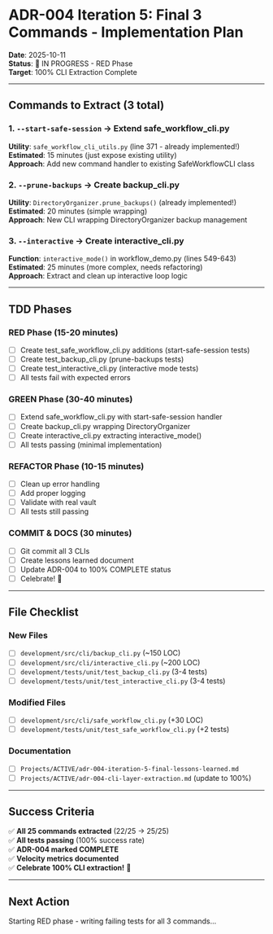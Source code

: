 # ADR-004 Iteration 5: Final 3 Commands - Implementation Plan

**Date**: 2025-10-11  
**Status**: 🔄 IN PROGRESS - RED Phase  
**Target**: 100% CLI Extraction Complete

---

## Commands to Extract (3 total)

### 1. `--start-safe-session` → Extend safe_workflow_cli.py
**Utility**: `safe_workflow_cli_utils.py` (line 371 - already implemented!)  
**Estimated**: 15 minutes (just expose existing utility)  
**Approach**: Add new command handler to existing SafeWorkflowCLI class

### 2. `--prune-backups` → Create backup_cli.py
**Utility**: `DirectoryOrganizer.prune_backups()` (already implemented!)  
**Estimated**: 20 minutes (simple wrapping)  
**Approach**: New CLI wrapping DirectoryOrganizer backup management

### 3. `--interactive` → Create interactive_cli.py
**Function**: `interactive_mode()` in workflow_demo.py (lines 549-643)  
**Estimated**: 25 minutes (more complex, needs refactoring)  
**Approach**: Extract and clean up interactive loop logic

---

## TDD Phases

### RED Phase (15-20 minutes)
- [ ] Create test_safe_workflow_cli.py additions (start-safe-session tests)
- [ ] Create test_backup_cli.py (prune-backups tests)
- [ ] Create test_interactive_cli.py (interactive mode tests)
- [ ] All tests fail with expected errors

### GREEN Phase (30-40 minutes)
- [ ] Extend safe_workflow_cli.py with start-safe-session handler
- [ ] Create backup_cli.py wrapping DirectoryOrganizer
- [ ] Create interactive_cli.py extracting interactive_mode()
- [ ] All tests passing (minimal implementation)

### REFACTOR Phase (10-15 minutes)
- [ ] Clean up error handling
- [ ] Add proper logging
- [ ] Validate with real vault
- [ ] All tests still passing

### COMMIT & DOCS (30 minutes)
- [ ] Git commit all 3 CLIs
- [ ] Create lessons learned document
- [ ] Update ADR-004 to 100% COMPLETE status
- [ ] Celebrate! 🎉

---

## File Checklist

### New Files
- [ ] `development/src/cli/backup_cli.py` (~150 LOC)
- [ ] `development/src/cli/interactive_cli.py` (~200 LOC)
- [ ] `development/tests/unit/test_backup_cli.py` (3-4 tests)
- [ ] `development/tests/unit/test_interactive_cli.py` (3-4 tests)

### Modified Files
- [ ] `development/src/cli/safe_workflow_cli.py` (+30 LOC)
- [ ] `development/tests/unit/test_safe_workflow_cli.py` (+2 tests)

### Documentation
- [ ] `Projects/ACTIVE/adr-004-iteration-5-final-lessons-learned.md`
- [ ] `Projects/ACTIVE/adr-004-cli-layer-extraction.md` (update to 100%)

---

## Success Criteria

✅ **All 25 commands extracted** (22/25 → 25/25)  
✅ **All tests passing** (100% success rate)  
✅ **ADR-004 marked COMPLETE**  
✅ **Velocity metrics documented**  
✅ **Celebrate 100% CLI extraction!** 🎉

---

## Next Action

Starting RED phase - writing failing tests for all 3 commands...
